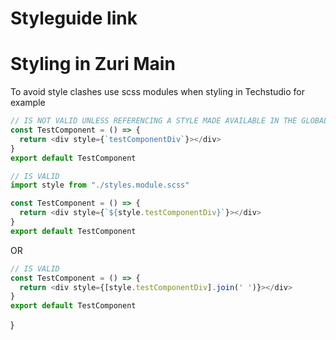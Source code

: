 # Styleguide link

<!-- [Zuri Master Guide](https://www.figma.com/file/srHjZ2Ztg7yOS7XDJMMX4m/Zuri-Chat-Master-Board?node-id=19%3A19322) - For typography, color palette, iconography, imagery, buttons, forms and spacing. -->

<!-- [FE Quality Control Docs](https://docs.google.com/document/d/1Sbq-ZC4O5477cx5cRuZKReVsdglABg7c585NAoZTHIU/edit) - For guidelines on how to contributeto the frontend. -->

# Styling in Zuri Main

To avoid style clashes use scss modules when styling in Techstudio
for example

```js
// IS NOT VALID UNLESS REFERENCING A STYLE MADE AVAILABLE IN THE GLOBAL STYLESHEET
const TestComponent = () => {
  return <div style={`testComponentDiv`}></div>
}
export default TestComponent
```

```js
// IS VALID
import style from "./styles.module.scss"

const TestComponent = () => {
  return <div style={`${style.testComponentDiv}`}></div>
}
export default TestComponent
```

OR

```js
// IS VALID
const TestComponent = () => {
  return <div style={[style.testComponentDiv].join(' ')}></div>
}
export default TestComponent
```

<!-- # Styling for plugins in Zuri Main

In the `webpack.config.js` modify to

```js
const { mergeWithRules } = require('webpack-merge')
const singleSpaDefaults = require('webpack-config-single-spa-react')

const mergeRules = {
  plugins: 'replace',
  devServer: {
    static: {
      directory: 'replace',
    },
  },
  module: {
    rules: {
      test: 'match',
      include: 'replace',
      exclude: 'replace',
      use: 'replace',
    },
  },
} -->

<!-- module.exports = (webpackConfigEnv, argv) => {
  const defaultConfig = singleSpaDefaults({
    orgName: 'zuri',
    projectName: '{REPLACE WITH APPLICATION NAME}',
    webpackConfigEnv,
    argv,
  })

  return mergeWithRules(mergeRules)(defaultConfig, {
    //   OTHER WEBPACK RULES
    module: {
      rules: [
        {
          test: /\.css$/i,
          use: [
            'style-loader',
            {
              loader: 'css-loader',
              options: {
                importLoaders: 1,
                modules: {
                  localIdentName: '[local]--[hash:base64:5]__[name]',
                },
              },
            },
          ],
        },
      ],
    },
  }) -->
}
```
